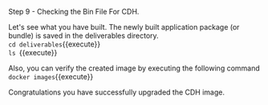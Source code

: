 Step 9 - Checking the Bin File For CDH.

Let's see what you have built.
The newly built application package (or bundle) is saved in the deliverables directory. 
<br>`cd deliverables`{{execute}}
<br>`ls `{{execute}}

Also, you can verify the created image by executing the following command
`docker images`{{execute}}

Congratulations you have successfully upgraded the CDH image.
